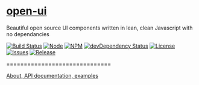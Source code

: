 [open-ui](http://www.ouijs.org)
=======

Beautiful open source UI components written in lean, clean Javascript with no dependancies

[![Build Status](https://img.shields.io/travis/open-ui/open-ui.svg?style=flat-square)](https://travis-ci.org/open-ui/open-ui)
[![Node](https://img.shields.io/node/open-ui/open-ui.svg?style=flat-square)]()
[![NPM](https://img.shields.io/npm/open-ui/open-ui.svg?style=flat-square)]()
[![devDependency Status](https://img.shields.io/david/dev/open-ui/open-ui.svg?style=flat-square)](https://david-dm.org/open-ui/open-ui#info=devDependencies)
[![License](http://img.shields.io/badge/license-MIT-green.svg?style=flat-square)](https://github.com/open-ui/open-ui/blob/master/LICENSE-MIT.md)
[![Issues](https://img.shields.io/github/issues/open-ui/open-ui.svg?style=flat-square)](https://github.com/open-ui/open-ui/issues)
[![Release](https://img.shields.io/github/release/open-ui/open-ui.svg?style=flat-square)](https://github.com/open-ui/open-ui/releases)


==============================

[About, API documentation, examples](http://www.ouijs.org)
